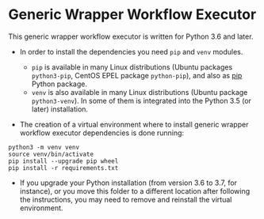 # Generic Wrapper Workflow Executor

This generic wrapper workflow executor is written for Python 3.6 and later.

* In order to install the dependencies you need `pip` and `venv` modules.
	- `pip` is available in many Linux distributions (Ubuntu packages `python3-pip`, CentOS EPEL package `python-pip`), 
	and also as [pip](https://pip.pypa.io/en/stable/) Python package.
	- `venv` is also available in many Linux distributions (Ubuntu package `python3-venv`). In some of them is 
	integrated into the Python 3.5 (or later) installation.

* The creation of a virtual environment where to install generic wrapper workflow executor dependencies is done running:
```
python3 -m venv venv
source venv/bin/activate
pip install --upgrade pip wheel
pip install -r requirements.txt
```
* If you upgrade your Python installation (from version 3.6 to 3.7, for instance), or you move this folder to a different
location after following the instructions, you may need to remove and reinstall the virtual environment.